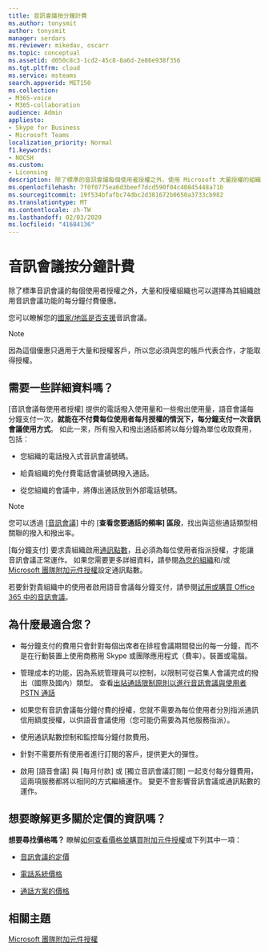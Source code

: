 ```yaml
---
title: 音訊會議按分鐘計費
ms.author: tonysmit
author: tonysmit
manager: serdars
ms.reviewer: mikedav, oscarr
ms.topic: conceptual
ms.assetid: d050c8c3-1cd2-45c8-8a6d-2e86e938f356
ms.tgt.pltfrm: cloud
ms.service: msteams
search.appverid: MET150
ms.collection:
- M365-voice
- M365-collaboration
audience: Admin
appliesto:
- Skype for Business
- Microsoft Teams
localization_priority: Normal
f1.keywords:
- NOCSH
ms.custom:
- Licensing
description: 除了標準的音訊會議每個使用者授權之外，使用 Microsoft 大量授權的組織也可以選擇為其組織啟用音訊會議功能的每分鐘付款優惠。
ms.openlocfilehash: 7f0f0775ea6d3beef7dcd590f04c40845448a71b
ms.sourcegitcommit: 19f534bfafbc74dbc2d381672b0650a3733cb982
ms.translationtype: MT
ms.contentlocale: zh-TW
ms.lasthandoff: 02/03/2020
ms.locfileid: "41684136"
---
```

# <a name="audio-conferencing-pay-per-minute"></a>音訊會議按分鐘計費

除了標準音訊會議的每個使用者授權之外，大量和授權組織也可以選擇為其組織啟用音訊會議功能的每分鐘付費優惠。
  

您可以瞭解您的[國家/地區是否支援](country-and-region-availability-for-audio-conferencing-and-calling-plans/country-and-region-availability-for-audio-conferencing-and-calling-plans.md)音訊會議。

  
> [!NOTE]
> 因為這個優惠只適用于大量和授權客戶，所以您必須與您的帳戶代表合作，才能取得授權。 
  
## <a name="need-some-details"></a>需要一些詳細資料嗎？

[音訊會議每使用者授權] 提供的電話撥入使用量和一些撥出使用量，語音會議每分鐘支付一次，**就能在不付費每位使用者每月授權的情況下，每分鐘支付一次音訊會議使用方式**。 如此一來，所有撥入和撥出通話都將以每分鐘為單位收取費用，包括：
  
- 您組織的電話撥入式音訊會議號碼。
    
- 給貴組織的免付費電話會議號碼撥入通話。
    
- 從您組織的會議中，將傳出通話放到外部電話號碼。
    
> [!NOTE]
> 您可以透過 [[音訊會議](https://products.office.com/microsoft-teams/online-meeting-solutions#Rates)] 中的 [**查看您要通話的頻率] 區段**，找出與這些通話類型相關聯的撥入和撥出率。
  
[每分鐘支付] 要求貴組織啟用[通訊點數](what-are-communications-credits.md)，且必須為每位使用者指派授權，才能讓音訊會議正常運作。 如果您需要更多詳細資料，請參閱[為您的組織](set-up-communications-credits-for-your-organization.md)和/或[Microsoft 團隊附加元件授權](teams-add-on-licensing/microsoft-teams-add-on-licensing.md)設定通訊點數。
  
若要針對貴組織中的使用者啟用語音會議每分鐘支付，請參閱[試用或購買 Office 365 中的音訊會議](try-or-purchase-audio-conferencing-in-office-365-for-teams.md)。

## <a name="why-is-it-best-for-you"></a>為什麼最適合您？

- 每分鐘支付的費用只會針對每個出席者在排程會議期間發出的每一分鐘，而不是在行動裝置上使用商務用 Skype 或團隊應用程式（費率）。裝置或電腦。

- 管理成本的功能，因為系統管理員可以控制，以限制可從召集人會議完成的撥出（國際及國內）類型。 查看[出站通話限制原則以進行音訊會議與使用者 PSTN 通話](/microsoftteams/outbound-calling-restriction-policies)

- 如果您有音訊會議每分鐘付費的授權，您就不需要為每位使用者分別指派通訊信用額度授權，以供語音會議使用（您可能仍需要為其他服務指派）。

- 使用通訊點數控制和監控每分鐘付款費用。

- 針對不需要所有使用者進行訂閱的客戶，提供更大的彈性。 

- 啟用 [語音會議] 與 [每月付款] 或 [獨立音訊會議訂閱] 一起支付每分鐘費用，這兩項服務都將以相同的方式繼續運作。 變更不會影響音訊會議或通訊點數的運作。
  
## <a name="want-to-find-out-more-about-pricing"></a>想要瞭解更多關於定價的資訊嗎？

 **想要尋找價格嗎？** 瞭解[如何查看價格並購買附加元件授權](teams-add-on-licensing/microsoft-teams-add-on-licensing.md#bkmk_how)或下列其中一項：
  
- [音訊會議的定價](https://products.office.com/skype-for-business/audio-conferencing#Requirements)
    
- [電話系統價格](https://products.office.com/skype-for-business/phone-system#Requirements)
    
- [通話方案的價格](https://products.office.com/skype-for-business/pstn-calling-plans#requirements)
    
## <a name="related-topics"></a>相關主題
  
[Microsoft 團隊附加元件授權](teams-add-on-licensing/microsoft-teams-add-on-licensing.md)
  
  
 
